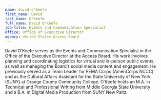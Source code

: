 ```yaml
---
name: david-o'keefe
first_name: David
last_name: O'Keefe
full_name: David O'Keefe
job-title: Events and Communication Specialist
office: Office of Executive Director
agency: United States Access Board
---
```

David O’Keefe serves as the Events and Communication Specialist in the Office of the Executive Director at the Access Board. His work involves planning and coordinating logistics for virtual and in-person public events, as well as managing the Board’s social media content and engagement. He previously served as a Team Leader for FEMA Corps (AmeriCorps NCCC) and as the Cultural Affairs Assistant for the State University of New York (SUNY) at Orange County Community College. O’Keefe holds an M.A. in Technical and Professional Writing from Middle Georgia State University and a B.A. in Digital Media Production from SUNY New Paltz.